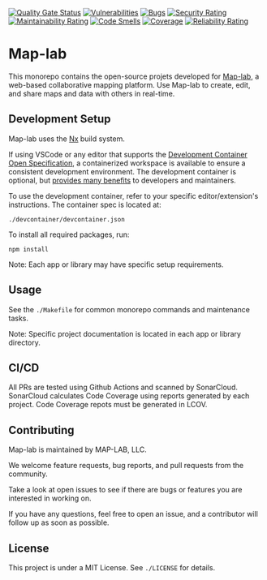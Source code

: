 [![Quality Gate Status](https://sonarcloud.io/api/project_badges/measure?project=bren96_map-lab&metric=alert_status)](https://sonarcloud.io/summary/new_code?id=bren96_map-lab)
[![Vulnerabilities](https://sonarcloud.io/api/project_badges/measure?project=bren96_map-lab&metric=vulnerabilities)](https://sonarcloud.io/summary/new_code?id=bren96_map-lab)
[![Bugs](https://sonarcloud.io/api/project_badges/measure?project=bren96_map-lab&metric=bugs)](https://sonarcloud.io/summary/new_code?id=bren96_map-lab)
[![Security Rating](https://sonarcloud.io/api/project_badges/measure?project=bren96_map-lab&metric=security_rating)](https://sonarcloud.io/summary/new_code?id=bren96_map-lab)
[![Maintainability Rating](https://sonarcloud.io/api/project_badges/measure?project=bren96_map-lab&metric=sqale_rating)](https://sonarcloud.io/summary/new_code?id=bren96_map-lab)
[![Code Smells](https://sonarcloud.io/api/project_badges/measure?project=bren96_map-lab&metric=code_smells)](https://sonarcloud.io/summary/new_code?id=bren96_map-lab)
[![Coverage](https://sonarcloud.io/api/project_badges/measure?project=bren96_map-lab&metric=coverage)](https://sonarcloud.io/summary/new_code?id=bren96_map-lab)
[![Reliability Rating](https://sonarcloud.io/api/project_badges/measure?project=bren96_map-lab&metric=reliability_rating)](https://sonarcloud.io/summary/new_code?id=bren96_map-lab)

# Map-lab

This monorepo contains the open-source projets developed for [Map-lab](https://Map-lab.info/), a web-based collaborative mapping platform. Use Map-lab to create, edit, and share maps and data with others in real-time.

## Development Setup

Map-lab uses the [Nx](https://nx.dev) build system.

If using VSCode or any editor that supports the [Development Container Open Specification](https://containers.dev/supporting), a containerized workspace is available to ensure a consistent development environment. The development container is optional, but [provides many benefits](https://containers.dev/overview) to developers and maintainers.

To use the development container, refer to your specific editor/extension's instructions. The container spec is located at:

`./devcontainer/devcontainer.json`

To install all required packages, run:

`npm install`

Note: Each app or library may have specific setup requirements.

## Usage

See the `./Makefile` for common monorepo commands and maintenance tasks.

Note: Specific project documentation is located in each app or library directory.

## CI/CD

All PRs are tested using Github Actions and scanned by SonarCloud.
SonarCloud calculates Code Coverage using reports generated by each project.
Code Coverage repots must be generated in LCOV.

## Contributing

Map-lab is maintained by MAP-LAB, LLC.

We welcome feature requests, bug reports, and pull requests from the community.

Take a look at open issues to see if there are bugs or features you are interested in working on.

If you have any questions, feel free to open an issue, and a contributor will follow up as soon as possible.

## License

This project is under a MIT License. See `./LICENSE` for details.
